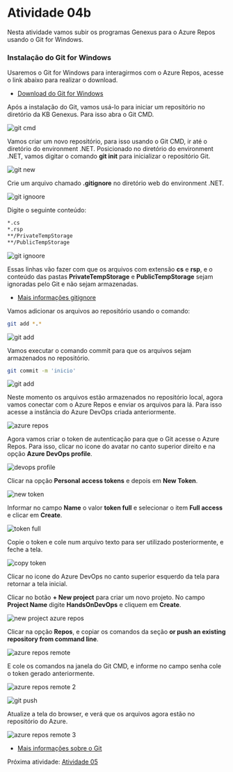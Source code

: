# Atividade 04b

Nesta atividade vamos subir os programas Genexus para o Azure Repos usando o Git for Windows.

### Instalação do Git for Windows

Usaremos o Git for Windows para interagirmos com o Azure Repos, acesse o link abaixo para realizar o download. 

- [Download do Git for Windows](https://git-scm.com/download/win)

Após a instalação do Git, vamos usá-lo para iniciar um repositório no diretório da KB Genexus. Para isso abra o Git CMD.

![git cmd](../imagens/git1.png)

Vamos criar um novo repositório, para isso usando o Git CMD, ir até o diretório do environment .NET. Posicionado no diretório do environment .NET, vamos digitar o comando **git init** para inicializar o repositório Git.

![git new](../imagens/git2.png)

Crie um arquivo chamado **.gitignore** no diretório web do environment .NET.

![git ignoore](../imagens/git4.png)

Digite o seguinte conteúdo: 

```bash
*.cs
*.rsp
**/PrivateTempStorage
**/PublicTempStorage
```

![git ignoore](../imagens/git5.png)

Essas linhas vão fazer com que os arquivos com extensão **cs** e **rsp**, e o conteúdo das pastas **PrivateTempStorage** e **PublicTempStorage** sejam ignoradas pelo Git e não sejam armazenadas.

- [Mais informações gitignore](https://git-scm.com/docs/gitignore)

Vamos adicionar os arquivos ao repositório usando o comando:

```bash
git add *.*
```

![git add](../imagens/git6.png)

Vamos executar o comando commit para que os arquivos sejam armazenados no repositório.

```bash
git commit -m 'inicio'
```

![git add](../imagens/git7.png)

Neste momento os arquivos estão armazenados no repositório local, agora vamos conectar com o Azure Repos e enviar os arquivos para lá. Para isso acesse a instância do Azure DevOps criada anteriormente.

![azure repos](../imagens/azurerepos1.png)



Agora vamos criar o token de autenticação para que o Git acesse o Azure Repos. Para isso, clicar no icone do avatar no canto superior direito e na opção **Azure DevOps profile**.

![devops profile](../imagens/token1.png)

Clicar na opção **Personal access tokens** e depois em **New Token**.

![new token](../imagens/token2.png)

Informar no campo **Name** o valor **token full** e selecionar o item **Full access** e clicar em **Create**.

![token full](../imagens/token3.png)

Copie o token e cole num arquivo texto para ser utilizado posteriormente, e feche a tela.

![copy token](../imagens/token4.png)

Clicar no icone do Azure DevOps no canto superior esquerdo da tela para retornar a tela inicial.

Clicar no botão **+ New project** para criar um novo projeto. No campo **Project Name** digite **HandsOnDevOps** e cliquem em **Create**.

![new project azure repos](../imagens/azurerepos2.png)

Clicar na opção **Repos**, e copiar os comandos da seção **or push an existing repository from command line**.

![azure repos remote](../imagens/azurerepos3.png)

E cole os comandos na janela do Git CMD, e informe no campo senha cole o token gerado anteriormente.

![azure repos remote 2](../imagens/azurerepos4.png)

![git push](../imagens/git8.png)

Atualize a tela do browser, e verá que os arquivos agora estão no repositório do Azure.

![azure repos remote 3](../imagens/azurerepos5.png)

- [Mais informações sobre o Git](https://git-scm.com/doc)

Próxima atividade: [Atividade 05](05-atividade.md)